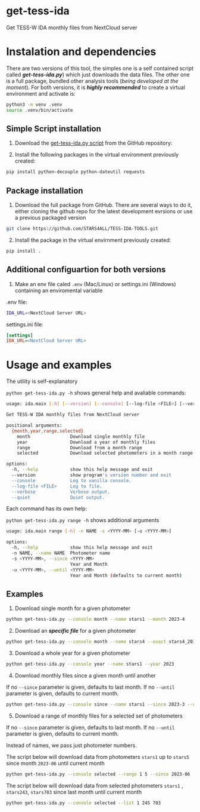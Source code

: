 # get-tess-ida
Get TESS-W IDA monthly files from NextCloud server

# Instalation and dependencies

There are two versions of this tool, the simples one is a self contained script called ***get-tess-ida.py***) which just downloads the data files.
The other one is a full package, bundled other analysis tools (*being developed at the moment*).
For both versions, it is ***highly recommended*** to create a virtual environment and activate is:

```bash
python3 -m venv .venv
source .venv/bin/activate
```

## Simple Script installation

1. Download the [get-tess-ida.py script](https://raw.githubusercontent.com/STARS4ALL/TESS-IDA-TOOLS/main/get-tess-ida.py) from the GitHub repository:

3. Install the following packages in the virtual environment previously created:

```bash
pip install python-decouple python-dateutil requests
```

## Package installation

1. Download the full package from GitHub.
There are several ways to do it, either cloning the github repo for the latest development evrsions or use a previous packaged version


```bash
git clone https://github.com/STARS4ALL/TESS-IDA-TOOLS.git
```

2. Install the package in the virtual envirnment previously created:


```bash
pip install .
```

## Additional configuartion for both versions 

1. Make an env file caled `.env` (Mac/Linux) or settings.ini (Windows) containing an enviromental variable

.env file:

```bash
IDA_URL=<NextCloud Server URL>
```

settings.ini file:

```ini
[settings]
IDA_URL=<NextCloud Server URL>
```

# Usage and examples

The utility is self-explanatory

`python get-tess-ida.py -h` shows general help and avaliable commands:

```bash
usage: ida.main [-h] [--version] [--console] [--log-file <FILE>] [--verbose | --quiet] {month,year,range,selected} ...

Get TESS-W IDA monthly files from NextCloud server

positional arguments:
  {month,year,range,selected}
    month               Download single monthly file
    year                Download a year of monthly files
    range               Download from a month range
    selected            Download selected photometers in a month range

options:
  -h, --help            show this help message and exit
  --version             show program's version number and exit
  --console             Log to vanilla console.
  --log-file <FILE>     Log to file.
  --verbose             Verbose output.
  --quiet               Quiet output.

```

Each command has its own help:

`python get-tess-ida.py range -h` shows additional arguments

```bash
usage: ida.main range [-h] -n NAME -s <YYYY-MM> [-u <YYYY-MM>]

options:
  -h, --help            show this help message and exit
  -n NAME, --name NAME  Photometer name
  -s <YYYY-MM>, --since <YYYY-MM>
                        Year and Month
  -u <YYYY-MM>, --until <YYYY-MM>
                        Year and Month (defaults to current month)
```
## Examples

1. Download single month for a given photometer
```bash
python get-tess-ida.py --console month --name stars1 --month 2023-4
```

2. Download an ***specific file*** for a given photometer
```bash
python get-tess-ida.py --console month --name stars4 --exact stars4_2016-09_2.dat
```

3. Download a whole year for a given photometer
```bash
python get-tess-ida.py --console year --name stars1 --year 2023
```

4. Download monthly files since a given month until another

If no `--since` parameter is given, defaults to last month.
If no `--until` parameter is given, defaults to current month.

```bash
python get-tess-ida.py --console since --name stars1 --since 2023-3 --until 2023-6
```


5. Download a range of monthly files for a selected set of photometers

If no `--since` parameter is given, defaults to last month.
If no `--until` parameter is given, defaults to current month.

Instead of names, we pass just photometer numbers. 

The script below will download data from photometers `stars1` up to `stars5` since month `2023-06` until current month

```bash
python get-tess-ida.py --console selected --range 1 5 --since 2023-06
```

The script below will download data from selected photometers `stars1` , `stars243`, `stars703` 
since last month until current month

```bash
python get-tess-ida.py --console selected --list 1 245 703
```
